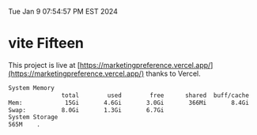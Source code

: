 Tue Jan  9 07:54:57 PM EST 2024

# vite Fifteen


This project is live at [https://marketingpreference.vercel.app/](https://marketingpreference.vercel.app/) thanks to Vercel.

```bash
System Memory
               total        used        free      shared  buff/cache   available
Mem:            15Gi       4.6Gi       3.0Gi       366Mi       8.4Gi        10Gi
Swap:          8.0Gi       1.3Gi       6.7Gi
System Storage
565M	.
```
```bash
